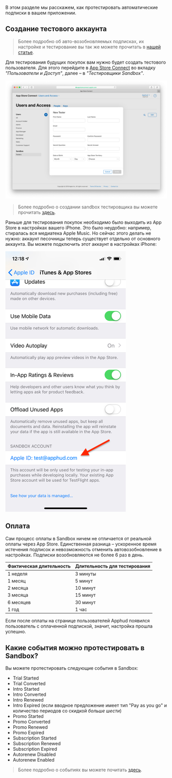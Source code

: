 В этом разделе мы расскажем, как протестировать автоматические подписки в вашем приложении.

## Создание тестового аккаунта

> Более подробно об авто-возобновляемых подписках, их настройке и тестирование вы так же можете прочитать в <a href="https://blog.apphud.com/ru/swift-tutorial-subscriptions-ru/" target="_blank">нашей статье</a>.

Для тестирования будущих покупок вам нужно будет создать тестового пользователя. Для этого перейдите в <a href="https://appstoreconnect.apple.com/" target="_blank">App Store Connect</a> во вкладку *"Пользователи и Доступ"*, далее – в *"Тестировщики Sandbox"*.

![](assets/appstoreconnect-add-tester.png)

> Более подробно о создании sandbox тестировщика вы можете прочитать <a href="https://help.apple.com/app-store-connect/#/dev8b997bee1" target="_blank">здесь</a>.
>

Раньше для тестирования покупок необходимо было выходить из App Store в настройках вашего iPhone. Это было неудобно: например, стиралась вся медиатека Apple Music. Но сейчас этого делать не нужно: аккаунт песочницы теперь существует отдельно от основного аккаунта. Вы можете подключить этот аккаунт в настройках iPhone:

![ios-sandbox-account](assets/ios-sandbox-account.png) 

## Оплата

Сам процесс оплаты в Sandbox ничем не отличается от реальной оплаты через App Store. Единственная разница – ускоренное время истечения подписок и невозможность отменить автовозобновление в настройках. Подписки возобновляются не более 6 раз в день.

| **Фактическая длительность** | **Длительность для тестирования** |
| ---------------------------- | --------------------------------- |
| 1 неделя                     | 3 минуты                          |
| 1 месяц                      | 5 минут                           |
| 2 месяца                     | 10 минут                          |
| 3 месяца                     | 15 минут                          |
| 6 месяцев                    | 30 минут                          |
| 1 год                        | 1 час                             |

Если после оплаты на странице пользователей Apphud появился пользователь с оплаченной подпиской, значит, настройка прошла успешно.

## Какие события можно протестировать в Sandbox?

Вы можете протестировать следующие события в Sandbox:

- Trial Started
- Trial Converted
- Intro Started
- Intro Converted
- Intro Renewed
- Intro Expired (если вводное предложение имеет тип "Pay as you go" и количество периодов со скидкой *больше шести*)
- Promo Started
- Promo Converted
- Promo Renewed
- Promo Expired
- Subscription Started
- Subscription Renewed
- Subscription Expired
- Autorenew Disabled
- Autorenew Enabled

> Более подробно о событиях вы можете почитать [здесь](events.md).

